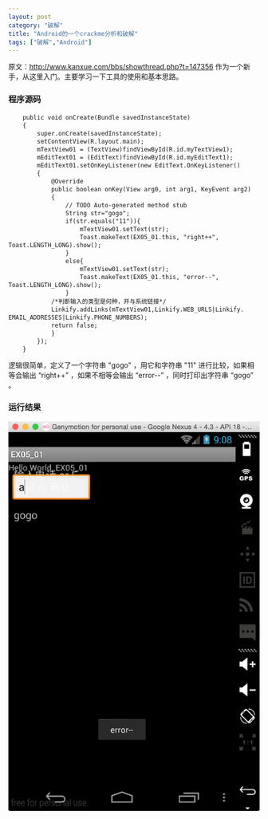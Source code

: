 ```yaml
---
layout: post
category: "破解"
title: "Android的一个crackme分析和破解"
tags: ["破解","Android"]
---
```

原文：http://www.kanxue.com/bbs/showthread.php?t=147356
作为一个新手，从这里入门。主要学习一下工具的使用和基本思路。

### 程序源码 ###

```
	public void onCreate(Bundle savedInstanceState) 
  	{ 
    	super.onCreate(savedInstanceState); 
    	setContentView(R.layout.main); 
    	mTextView01 = (TextView)findViewById(R.id.myTextView1);
    	mEditText01 = (EditText)findViewById(R.id.myEditText1); 
    	mEditText01.setOnKeyListener(new EditText.OnKeyListener() 
    	{ 
      		@Override 
      		public boolean onKey(View arg0, int arg1, KeyEvent arg2)
      		{
        		// TODO Auto-generated method stub
        		String str="gogo";
        		if(str.equals("11")){
          			mTextView01.setText(str);
          			Toast.makeText(EX05_01.this, "right++", Toast.LENGTH_LONG).show();
        		}
        		else{
          			mTextView01.setText(str); 
          			Toast.makeText(EX05_01.this, "error--", Toast.LENGTH_LONG).show();
        		}
        	/*判断输入的类型是何种，并与系统链接*/
        	Linkify.addLinks(mTextView01,Linkify.WEB_URLS|Linkify. EMAIL_ADDRESSES|Linkify.PHONE_NUMBERS);
        	return false;
        	} 
      	});
	}
```
逻辑很简单，定义了一个字符串 "gogo" ，用它和字符串 "11" 进行比较，如果相等会输出 “right++” ，如果不相等会输出 “error--” ，同时打印出字符串 “gogo” 。

### 运行结果 ###

![run1](https://github.com/sgamerw/sgamerw.github.io/blob/master/_posts/2015-05-18-crack-me/1.png "Result")

